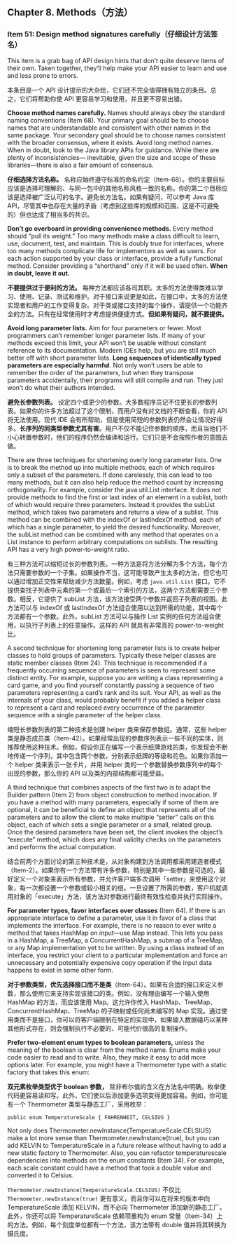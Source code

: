 ## Chapter 8. Methods（方法）

### Item 51: Design method signatures carefully（仔细设计方法签名）

This item is a grab bag of API design hints that don’t quite deserve items of their own. Taken together, they’ll help make your API easier to learn and use and less prone to errors.

本条目是一个 API 设计提示的大杂烩，它们还不完全值得拥有独立的条目。总之，它们将帮助你使 API 更容易学习和使用，并且更不容易出错。

**Choose method names carefully.** Names should always obey the standard naming conventions (Item 68). Your primary goal should be to choose names that are understandable and consistent with other names in the same package. Your secondary goal should be to choose names consistent with the broader consensus, where it exists. Avoid long method names. When in doubt, look to the Java library APIs for guidance. While there are plenty of inconsistencies— inevitable, given the size and scope of these libraries—there is also a fair amount of consensus.

**仔细选择方法名称。** 名称应始终遵守标准的命名约定（Item-68）。你的主要目标应该是选择可理解的、与同一包中的其他名称风格一致的名称。你的第二个目标应该是选择被广泛认可的名字。避免长方法名。如果有疑问，可以参考 Java 库 API，尽管其中也存在大量的矛盾（考虑到这些库的规模和范围，这是不可避免的）但也达成了相当多的共识。

**Don’t go overboard in providing convenience methods.** Every method should “pull its weight.” Too many methods make a class difficult to learn, use, document, test, and maintain. This is doubly true for interfaces, where too many methods complicate life for implementors as well as users. For each action supported by your class or interface, provide a fully functional method. Consider providing a “shorthand” only if it will be used often. **When in doubt, leave it out.**

**不要提供过于便利的方法。** 每种方法都应该各司其职。太多的方法使得类难以学习、使用、记录、测试和维护。对于接口来说更是如此，在接口中，太多的方法使实现者和用户的工作变得复杂。对于类或接口支持的每个操作，请提供一个功能齐全的方法。只有在经常使用时才考虑提供便捷方式。**但如果有疑问，就不要提供。**

**Avoid long parameter lists.** Aim for four parameters or fewer. Most programmers can’t remember longer parameter lists. If many of your methods exceed this limit, your API won’t be usable without constant reference to its documentation. Modern IDEs help, but you are still much better off with short parameter lists. **Long sequences of identically typed parameters are especially harmful**. Not only won’t users be able to remember the order of the parameters, but when they transpose parameters accidentally, their programs will still compile and run. They just won’t do what their authors intended.

**避免长参数列表。** 设定四个或更少的参数。大多数程序员记不住更长的参数列表。如果你的许多方法超过了这个限制，而用户没有对文档的不断查看，你的 API 将无法使用。现代 IDE 会有所帮助，但是使用简短的参数列表仍然会让情况好得多。**长序列的同类型参数尤其有害**。用户不仅不能记住参数的顺序，而且当他们不小心转置参数时，他们的程序仍然会编译和运行。它们只是不会按照作者的意图去做。

There are three techniques for shortening overly long parameter lists. One is to break the method up into multiple methods, each of which requires only a subset of the parameters. If done carelessly, this can lead to too many methods, but it can also help reduce the method count by increasing orthogonality. For example, consider the java.util.List interface. It does not provide methods to find the first or last index of an element in a sublist, both of which would require three parameters. Instead it provides the subList method, which takes two parameters and returns a view of a sublist. This method can be combined with the indexOf or lastIndexOf method, each of which has a single parameter, to yield the desired functionality. Moreover, the subList method can be combined with any method that operates on a List instance to perform arbitrary computations on sublists. The resulting API has a very high power-to-weight ratio.

有三种方法可以缩短过长的参数列表。一种方法是将方法分解为多个方法，每个方法只需要参数的一个子集。如果操作不当，这可能导致产生太多的方法，但它也可以通过增加正交性来帮助减少方法数量。例如，考虑 `java.util.List` 接口。它不提供查找子列表中元素的第一个或最后一个索引的方法，这两个方法都需要三个参数。相反，它提供了 subList 方法，该方法接受两个参数并返回子列表的视图。此方法可以与 indexOf 或 lastIndexOf 方法组合使用以达到所需的功能，其中每个方法都有一个参数。此外，subList 方法可以与操作 List 实例的任何方法组合使用，以执行子列表上的任意操作。这样的 API 就具有非常高的 power-to-weight 比。

A second technique for shortening long parameter lists is to create helper classes to hold groups of parameters. Typically these helper classes are static member classes (Item 24). This technique is recommended if a frequently occurring sequence of parameters is seen to represent some distinct entity. For example, suppose you are writing a class representing a card game, and you find yourself constantly passing a sequence of two parameters representing a card’s rank and its suit. Your API, as well as the internals of your class, would probably benefit if you added a helper class to represent a card and replaced every occurrence of the parameter sequence with a single parameter of the helper class.

缩短长参数列表的第二种技术是创建 helper 类来保存参数组。通常，这些 helper 类是静态成员类（Item-42）。如果经常出现的参数序列表示一些不同的实体，则推荐使用这种技术。例如，假设你正在编写一个表示纸牌游戏的类，你发现会不断地传递一个序列，其中包含两个参数，分别表示纸牌的等级和花色。如果你添加一个 helper 类来表示一张卡片，并用 helper 类的一个参数替换参数序列中的每个出现的参数，那么你的 API 以及类的内部结构都可能受益。

A third technique that combines aspects of the first two is to adapt the Builder pattern (Item 2) from object construction to method invocation. If you have a method with many parameters, especially if some of them are optional, it can be beneficial to define an object that represents all of the parameters and to allow the client to make multiple “setter” calls on this object, each of which sets a single parameter or a small, related group. Once the desired parameters have been set, the client invokes the object’s “execute” method, which does any final validity checks on the parameters and performs the actual computation.

结合前两个方面讨论的第三种技术是，从对象构建到方法调用都采用建造者模式（Item-2）。如果你有一个方法带有许多参数，特别是其中一些参数是可选的，最好定义一个对象来表示所有参数，并允许客户端多次调用「setter」来使用这个对象，每一次都设置一个参数或较小相关的组。一旦设置了所需的参数，客户机就调用对象的「execute」方法，该方法对参数进行最终有效性检查并执行实际操作。

**For parameter types, favor interfaces over classes** (Item 64). If there is an appropriate interface to define a parameter, use it in favor of a class that implements the interface. For example, there is no reason to ever write a method that takes HashMap on input—use Map instead. This lets you pass in a HashMap, a TreeMap, a ConcurrentHashMap, a submap of a TreeMap, or any Map implementation yet to be written. By using a class instead of an interface, you restrict your client to a particular implementation and force an unnecessary and potentially expensive copy operation if the input data happens to exist in some other form.

**对于参数类型，优先选择接口而不是类**（Item-64）。如果有合适的接口来定义参数，那么使用它来支持实现该接口的类。例如，没有理由编写一个输入使用 HashMap 的方法，而应该使用 Map。这允许你传入 HashMap、TreeMap、ConcurrentHashMap、TreeMap 的子映射或任何尚未编写的 Map 实现。通过使用类而不是接口，你可以将客户端限制在特定的实现中，如果输入数据碰巧以某种其他形式存在，则会强制执行不必要的、可能代价很高的复制操作。

**Prefer two-element enum types to boolean parameters,** unless the meaning of the boolean is clear from the method name. Enums make your code easier to read and to write. Also, they make it easy to add more options later. For example, you might have a Thermometer type with a static factory that takes this enum:

**双元素枚举类型优于 boolean 参数，** 除非布尔值的含义在方法名中明确。枚举使代码更容易读和写。此外，它们使以后添加更多选项变得更加容易。例如，你可能有一个 Thermometer 类型与静态工厂，采用枚举：

```
public enum TemperatureScale { FAHRENHEIT, CELSIUS }
```

Not only does Thermometer.newInstance(TemperatureScale.CELSIUS) make a lot more sense than Thermometer.newInstance(true), but you can add KELVIN to TemperatureScale in a future release without having to add a new static factory to Thermometer. Also, you can refactor temperaturescale dependencies into methods on the enum constants (Item 34). For example, each scale constant could have a method that took a double value and converted it to Celsius.

`Thermometer.newInstance(TemperatureScale.CELSIUS)` 不仅比 `Thermometer.newInstance(true)` 更有意义，而且你可以在将来的版本中向 TemperatureScale 添加 KELVIN，而不必向 Thermometer 添加新的静态工厂。此外，你还可以将 TemperatureScale 依赖项重构为 enum 常量（Item-34）上的方法。例如，每个刻度单位都有一个方法，该方法带有 double 值并将其转换为摄氏度。
